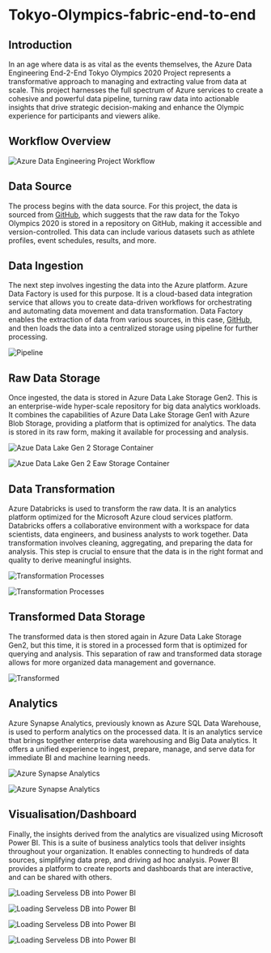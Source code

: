 # Tokyo-Olympics-fabric-end-to-end

## Introduction
In an age where data is as vital as the events themselves, the Azure Data Engineering End-2-End Tokyo Olympics 2020 Project represents a transformative approach to managing and extracting value from data at scale. This project harnesses the full spectrum of Azure services to create a cohesive and powerful data pipeline, turning raw data into actionable insights that drive strategic decision-making and enhance the Olympic experience for participants and viewers alike.

## Workflow Overview

![Azure Data Engineering Project Workflow](https://github.com/azeemite1/Tokyo-Olympics-fabric-end-to-end/blob/main/Azure%20Data%20Engineering%20Project%20Workflow.jpg "Azure Data Engineering Project Workflow")


## Data Source
The process begins with the data source. For this project, the data is sourced from <a href = "https://github.com/azeemite1/Tokyo-Olympics-fabric-end-to-end/tree/main/data"> GitHub</a>, which suggests that the raw data for the Tokyo Olympics 2020 is stored in a repository on GitHub, making it accessible and version-controlled. This data can include various datasets such as athlete profiles, event schedules, results, and more.

## Data Ingestion
The next step involves ingesting the data into the Azure platform. Azure Data Factory is used for this purpose. It is a cloud-based data integration service that allows you to create data-driven workflows for orchestrating and automating data movement and data transformation. Data Factory enables the extraction of data from various sources, in this case, <a href = "https://github.com/azeemite1/Tokyo-Olympics-fabric-end-to-end/tree/main/data"> GitHub</a>, and then loads the data into a centralized storage using pipeline for further processing.

![Pipeline](https://github.com/azeemite1/Tokyo-Olympics-fabric-end-to-end/blob/main/pipeline.png "Pipeline")

## Raw Data Storage
Once ingested, the data is stored in Azure Data Lake Storage Gen2. This is an enterprise-wide hyper-scale repository for big data analytics workloads. It combines the capabilities of Azure Data Lake Storage Gen1 with Azure Blob Storage, providing a platform that is optimized for analytics. The data is stored in its raw form, making it available for processing and analysis.

![Azue Data Lake Gen 2 Storage Container](https://github.com/azeemite1/Tokyo-Olympics-fabric-end-to-end/blob/main/strorage%20container.png "Azure Data Lake Storage")

![Azue Data Lake Gen 2 Eaw Storage Container](https://github.com/azeemite1/Tokyo-Olympics-fabric-end-to-end/blob/main/raw.png "Raw Storage")

## Data Transformation
Azure Databricks is used to transform the raw data. It is an analytics platform optimized for the Microsoft Azure cloud services platform. Databricks offers a collaborative environment with a workspace for data scientists, data engineers, and business analysts to work together. Data transformation involves cleaning, aggregating, and preparing the data for analysis. This step is crucial to ensure that the data is in the right format and quality to derive meaningful insights.

![Transformation Processes](https://github.com/azeemite1/Tokyo-Olympics-fabric-end-to-end/blob/main/databricks.png "Transformation Processes")

![Transformation Processes](https://github.com/azeemite1/Tokyo-Olympics-fabric-end-to-end/blob/main/dbview.png "Transformation Processes")

## Transformed Data Storage
The transformed data is then stored again in Azure Data Lake Storage Gen2, but this time, it is stored in a processed form that is optimized for querying and analysis. This separation of raw and transformed data storage allows for more organized data management and governance.

![Transformed](https://github.com/azeemite1/Tokyo-Olympics-fabric-end-to-end/blob/main/transformed.png "Transformed")

## Analytics
Azure Synapse Analytics, previously known as Azure SQL Data Warehouse, is used to perform analytics on the processed data. It is an analytics service that brings together enterprise data warehousing and Big Data analytics. It offers a unified experience to ingest, prepare, manage, and serve data for immediate BI and machine learning needs.

![Azure Synapse Analytics](https://github.com/azeemite1/Tokyo-Olympics-fabric-end-to-end/blob/main/synapse.png "Azure Synapse Analytics")


![Azure Synapse Analytics](https://github.com/azeemite1/Tokyo-Olympics-fabric-end-to-end/blob/main/synapse1.png "Azure Synapse Analytics")

## Visualisation/Dashboard
Finally, the insights derived from the analytics are visualized using Microsoft Power BI. This is a suite of business analytics tools that deliver insights throughout your organization. It enables connecting to hundreds of data sources, simplifying data prep, and driving ad hoc analysis. Power BI provides a platform to create reports and dashboards that are interactive, and can be shared with others.

![Loading Serveless DB into Power BI](https://github.com/azeemite1/Tokyo-Olympics-fabric-end-to-end/blob/main/PowerBILoading.png "Loading Serveless DB into Power BI")

![Loading Serveless DB into Power BI](https://github.com/azeemite1/Tokyo-Olympics-fabric-end-to-end/blob/main/TableSelection.png "Table Selection into Power BI")

![Loading Serveless DB into Power BI](https://github.com/azeemite1/Tokyo-Olympics-fabric-end-to-end/blob/main/PQ.png "Power Query Editor")

![Loading Serveless DB into Power BI](https://github.com/azeemite1/Tokyo-Olympics-fabric-end-to-end/blob/main/model.png "Data Model")